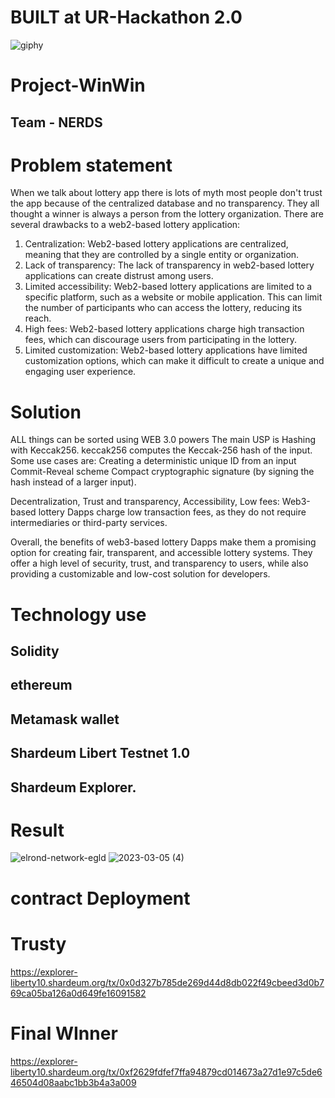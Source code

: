 # BUILT at UR-Hackathon 2.0
![giphy](https://user-images.githubusercontent.com/71714344/222979610-515e92cd-4e3b-4a06-bddc-5e0289c84bd1.gif)

# Project-WinWin
## Team -  NERDS




# Problem statement
When we talk about lottery app there is lots of myth most people don't trust the app because of the centralized database and no transparency. They all thought a winner is always a person from the lottery organization.
There are several drawbacks to a web2-based lottery application:
1. Centralization: Web2-based lottery applications are centralized, meaning that they are controlled by a single entity or organization.
2. Lack of transparency: The lack of transparency in web2-based lottery applications can create distrust among users. 
3. Limited accessibility: Web2-based lottery applications are limited to a specific platform, such as a website or mobile application. This can limit the number of participants who can access the lottery, reducing its reach.
4. High fees: Web2-based lottery applications charge high transaction fees, which can discourage users from participating in the lottery.
5. Limited customization: Web2-based lottery applications have limited customization options, which can make it difficult to create a unique and engaging user experience.


# Solution
ALL things can be sorted using WEB 3.0 powers The main USP is Hashing with Keccak256.
keccak256 computes the Keccak-256 hash of the input.
Some use cases are:
Creating a deterministic unique ID from an input
Commit-Reveal scheme
Compact cryptographic signature (by signing the hash instead of a larger input).

Decentralization, Trust and transparency, Accessibility, Low fees: Web3-based lottery Dapps charge low transaction fees, as they do not require intermediaries or third-party services.

Overall, the benefits of web3-based lottery Dapps make them a promising option for creating fair, transparent, and accessible lottery systems. They offer a high level of security, trust, and transparency to users, while also providing a customizable and low-cost solution for developers.
# Technology use
## Solidity
## ethereum
## Metamask wallet
## Shardeum Libert Testnet 1.0
## Shardeum Explorer.
# Result
![elrond-network-egld](https://user-images.githubusercontent.com/71714344/222978350-084093e5-af43-45e1-b307-906e5f5cb572.gif)
![2023-03-05 (4)](https://user-images.githubusercontent.com/71714344/222978355-ab3d0628-aba2-4c91-a1df-7001e1b914c5.png)

 

# contract Deployment
# Trusty
https://explorer-liberty10.shardeum.org/tx/0x0d327b785de269d44d8db022f49cbeed3d0b769ca05ba126a0d649fe16091582

# Final WInner
https://explorer-liberty10.shardeum.org/tx/0xf2629fdfef7ffa94879cd014673a27d1e97c5de646504d08aabc1bb3b4a3a009


